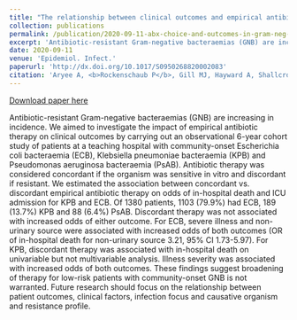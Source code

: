 ```yaml
---
title: "The relationship between clinical outcomes and empirical antibiotic therapy in patients with community-onset Gram-negative bloodstream infections: a cohort study from a large teaching hospital"
collection: publications
permalink: /publication/2020-09-11-abx-choice-and-outcomes-in-gram-neg-bact
excerpt: 'Antibiotic-resistant Gram-negative bacteraemias (GNB) are increasing in incidence. We aimed to investigate the impact of empirical antibiotic therapy on clinical outcomes by carrying out an observational 6-year cohort study of patients at a teaching hospital with community-onset Escherichia coli bacteraemia (ECB), Klebsiella pneumoniae bacteraemia (KPB) and Pseudomonas aeruginosa bacteraemia (PsAB). Antibiotic therapy was considered concordant if the organism was sensitive in vitro and discordant if resistant. We estimated the association between concordant vs. discordant empirical antibiotic therapy on odds of in-hospital death and ICU admission for KPB and ECB. Of 1380 patients, 1103 (79.9%) had ECB, 189 (13.7%) KPB and 88 (6.4%) PsAB. Discordant therapy was not associated with increased odds of either outcome. For ECB, severe illness and non-urinary source were associated with increased odds of both outcomes (OR of in-hospital death for non-urinary source 3.21, 95% CI 1.73-5.97). For KPB, discordant therapy was associated with in-hospital death on univariable but not multivariable analysis. Illness severity was associated with increased odds of both outcomes. These findings suggest broadening of therapy for low-risk patients with community-onset GNB is not warranted. Future research should focus on the relationship between patient outcomes, clinical factors, infection focus and causative organism and resistance profile.'
date: 2020-09-11
venue: 'Epidemiol. Infect.'
paperurl: 'http://dx.doi.org/10.1017/S0950268820002083'
citation: 'Aryee A, <b>Rockenschaub P</b>, Gill MJ, Hayward A, Shallcross L. The relationship between clinical outcomes and empirical antibiotic therapy in patients with community-onset Gram-negative bloodstream infections: a cohort study from a large teaching hospital. <i>Epidemiol Infect.</i> 2020;148: e225.'
---
```


<a href='http://dx.doi.org/10.1017/S0950268820002083'>Download paper here</a>

Antibiotic-resistant Gram-negative bacteraemias (GNB) are increasing in incidence. We aimed to investigate the impact of empirical antibiotic therapy on clinical outcomes by carrying out an observational 6-year cohort study of patients at a teaching hospital with community-onset Escherichia coli bacteraemia (ECB), Klebsiella pneumoniae bacteraemia (KPB) and Pseudomonas aeruginosa bacteraemia (PsAB). Antibiotic therapy was considered concordant if the organism was sensitive in vitro and discordant if resistant. We estimated the association between concordant vs. discordant empirical antibiotic therapy on odds of in-hospital death and ICU admission for KPB and ECB. Of 1380 patients, 1103 (79.9%) had ECB, 189 (13.7%) KPB and 88 (6.4%) PsAB. Discordant therapy was not associated with increased odds of either outcome. For ECB, severe illness and non-urinary source were associated with increased odds of both outcomes (OR of in-hospital death for non-urinary source 3.21, 95% CI 1.73-5.97). For KPB, discordant therapy was associated with in-hospital death on univariable but not multivariable analysis. Illness severity was associated with increased odds of both outcomes. These findings suggest broadening of therapy for low-risk patients with community-onset GNB is not warranted. Future research should focus on the relationship between patient outcomes, clinical factors, infection focus and causative organism and resistance profile.
